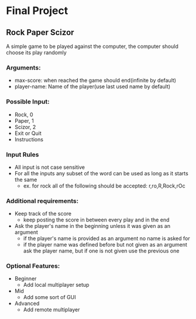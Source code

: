 # Final Project

## Rock Paper Scizor

A simple game to be played against the computer, the computer should choose its play randomly

### Arguments:

- max-score: when reached the game should end(infinite by default)
- player-name: Name of the player(use last used name by default)

### Possible Input:

- Rock, 0
- Paper, 1
- Scizor, 2
- Exit or Quit
- Instructions

### Input Rules

- All input is not case sensitive
- For all the inputs any subset of the word can be used as long as it starts the same
    - ex. for rock all of the following should be accepted: r,ro,R,Rock,rOc

### Additional requirements:

- Keep track of the score
    - keep posting the score in between every play and in the end
- Ask the player's name in the beginning unless it was given as an argument
    - if the player's name is provided as an argument no name is asked for
    - if the player name was defined before but not given as an argument ask the player name, but if one is not given use the previous one

### Optional Features:

- Beginner
    - Add local multiplayer setup
- Mid
    - Add some sort of GUI
- Advanced
    - Add remote multiplayer